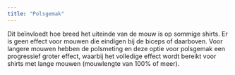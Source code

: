 ```yaml
---
title: "Polsgemak"
---
```


Dit beïnvloedt hoe breed het uiteinde van de mouw is op sommige shirts. Er is geen effect voor mouwen die eindigen bij de biceps of daarboven. Voor langere mouwen hebben de polsmeting en deze optie voor polsgemak een progressief groter effect, waarbij het volledige effect wordt bereikt voor shirts met lange mouwen (mouwlengte van 100% of meer).

